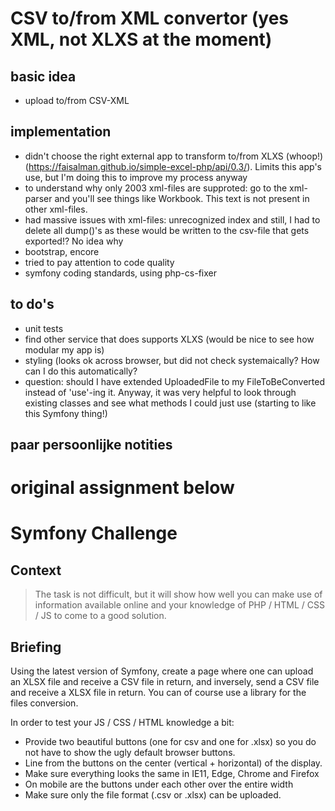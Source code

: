 # CSV to/from XML convertor (yes XML, not XLXS at the moment)

## basic idea
- upload to/from CSV-XML

## implementation
- didn't choose the right external app to transform to/from XLXS (whoop!) (https://faisalman.github.io/simple-excel-php/api/0.3/). Limits this app's use, but I'm doing this to improve my process anyway
- to understand why only 2003 xml-files are supproted: go to the xml-parser and you'll see things like Workbook. This text is not present in other xml-files. 
- had massive issues with xml-files: unrecognized index and still, I had to delete all dump()'s as these would be written to the csv-file that gets exported!? No idea why
- bootstrap, encore
- tried to pay attention to code quality
- symfony coding standards, using php-cs-fixer

## to do's 
- unit tests
- find other service that does supports XLXS (would be nice to see how modular my app is)
- styling (looks ok across browser, but did not check systemaically? How can I do this automatically?
- question: should I have extended UploadedFile to my FileToBeConverted instead of 'use'-ing it. Anyway, it was very helpful to look through existing classes and see what methods I could just use (starting to like this Symfony thing!)

## paar persoonlijke notities 


# original assignment below

# Symfony Challenge

## Context
> The task is not difficult, but it will show how well you can make use of information available online and your 
> knowledge of PHP / HTML / CSS / JS to come to a good solution.

## Briefing
Using the latest version of Symfony, create a page where  one can upload an XLSX file and receive a CSV file in return, and inversely, send a CSV file and receive a XLSX file in return. 
You can of course use a library for the files conversion.

In order to test your JS / CSS / HTML knowledge a bit:

- Provide two beautiful buttons (one for csv and one for .xlsx) so you do not have to show the ugly  default browser buttons.
- Line from the buttons on the center (vertical + horizontal) of the display.
- Make sure everything looks the same in IE11, Edge, Chrome and Firefox
- On mobile are the buttons under each other over the entire width
- Make sure only the file format (.csv or .xlsx) can be uploaded.

